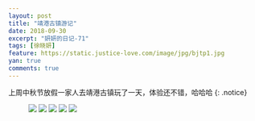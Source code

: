```yaml
---
layout: post
title: "靖港古镇游记"
date: 2018-09-30
excerpt: "妍妍的日记-71"
tags: [徐晓妍]
feature: https://static.justice-love.com/image/jpg/bjtp1.jpg
yan: true
comments: true
---
```

上周中秋节放假一家人去靖港古镇玩了一天，体验还不错，哈哈哈
{: .notice}
<figure>
    <img src="{{ site.staticUrl }}/yanyan/image/jinggang1.jpg?imageMogr2/auto-orient" />
    <img src="{{ site.staticUrl }}/yanyan/image/jinggang2.jpg?imageMogr2/auto-orient" />
    <img src="{{ site.staticUrl }}/yanyan/image/jinggang3.jpg?imageMogr2/auto-orient" />
    <img src="{{ site.staticUrl }}/yanyan/image/jinggang4.jpg?imageMogr2/auto-orient" />
    <img src="{{ site.staticUrl }}/yanyan/image/jinggang5.jpg?imageMogr2/auto-orient" />
</figure>
